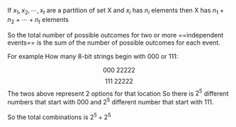 If $x_1, x_2, \cdots, x_t$ are a partition of set X and $x_i$ has $n_i$ elements then X has 
$n_1+n_2+\cdots+n_t$ elements

So the total number of possible outcomes for two or more ==independent events== is the sum of the number of possible outcomes for each event.

For example How many 8-bit strings begin with 000 or 111:

$$ 000\; 22222 $$
$$ 111\; 22222 $$
The twos above represent 2 options for that location
So there is $2^5$ different numbers that start with 000 and $2^5$ different number that start with 111.

So the total combinations is $2^5 + 2^5$
